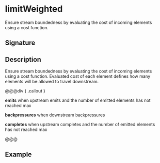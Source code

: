 # limitWeighted

Ensure stream boundedness by evaluating the cost of incoming elements using a cost function.

## Signature

## Description

Ensure stream boundedness by evaluating the cost of incoming elements using a cost function.
Evaluated cost of each element defines how many elements will be allowed to travel downstream.


@@@div { .callout }

**emits** when upstream emits and the number of emitted elements has not reached max

**backpressures** when downstream backpressures

**completes** when upstream completes and the number of emitted elements has not reached max

@@@

## Example

